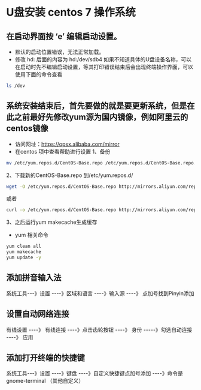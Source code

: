 # U盘安装 centos 7 操作系统
## 在启动界面按 ‘e’ 编辑启动设置。
  * 默认的启动位置错误，无法正常加载。
  * 修改 hd: 后面的内容为 hd:/dev/sdb4
  如果不知道具体的U盘设备名称，可以在启动时先不编辑启动设置，等其打印错误结束后会出现终端操作界面，可以使用下面的命令查看
  ```bash
  ls /dev
  ```
## 系统安装结束后，首先要做的就是要更新系统，但是在此之前最好先修改yum源为国内镜像，例如阿里云的centos镜像
  * 访问网址：https://opsx.alibaba.com/mirror
  * 在centos 项中查看帮助进行设置
  1、备份
  ```bash
  mv /etc/yum.repos.d/CentOS-Base.repo /etc/yum.repos.d/CentOS-Base.repo.backup
  ```
  2、下载新的CentOS-Base.repo 到/etc/yum.repos.d/  
  ```bash
  wget -O /etc/yum.repos.d/CentOS-Base.repo http://mirrors.aliyun.com/repo/Centos-7.repo
  ```
  或者
  ```bash
  curl -o /etc/yum.repos.d/CentOS-Base.repo http://mirrors.aliyun.com/repo/Centos-7.repo
  ```
  3、之后运行yum makecache生成缓存
  * yum 相关命令
  ```bash
  yum clean all
  yum makecache
  yum update -y
  ```
## 添加拼音输入法
  系统工具---》设置  ----》区域和语言 ----》输入源 ----》 点加号找到Pinyin添加
##  设置自动网络连接
  有线设置 ----》 有线连接 ----》点击齿轮按钮 ----》 身份 -----》勾选自动连接 ----》 应用

## 添加打开终端的快捷键
  系统工具---》设置 ----》键盘 ----》自定义快捷键点加号添加 ----》命令是 gnome-terminal （其他自定义）
